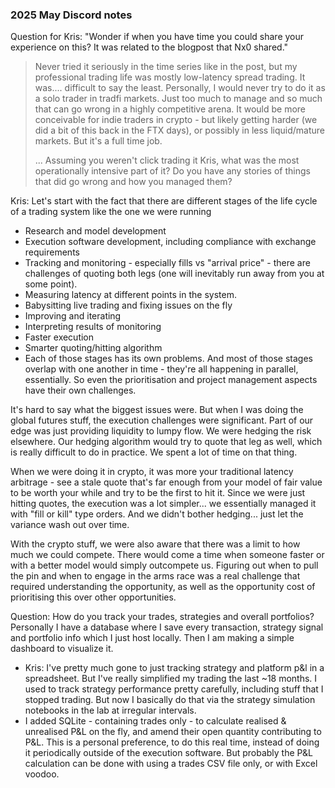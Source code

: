 ### 2025 May Discord notes

Question for Kris: "Wonder if when you have time you could share your experience on this? It was related to the blogpost that Nx0 shared."

> Never tried it seriously in the time series like in the post, but my professional trading life was mostly low-latency spread trading. It was.... difficult to say the least. Personally, I would never try to do it as a solo trader in tradfi markets. Just too much to manage and so much that can go wrong in a highly competitive arena. It would be more conceivable for indie traders in crypto - but likely getting harder (we did a bit of this back in the FTX days), or possibly in less liquid/mature markets. But it's a full time job.
>
> ... Assuming you weren't click trading it Kris, what was the most operationally intensive part of it? Do you have any stories of things that did go wrong and how you managed them?

Kris: Let's start with the fact that there are different stages of the life cycle of a trading system like the one we were running
- Research and model development
- Execution software development, including compliance with exchange requirements
- Tracking and monitoring - especially fills vs "arrival price" - there are challenges of quoting both legs (one will inevitably run away from you at some point).
- Measuring latency at different points in the system.
- Babysitting live trading and fixing issues on the fly
- Improving and iterating 
- Interpreting results of monitoring 
- Faster execution
- Smarter quoting/hitting algorithm
- Each of those stages has its own problems. And most of those stages overlap with one another in time - they're all happening in parallel, essentially. So even the prioritisation and project management aspects have their own challenges. 

It's hard to say what the biggest issues were. But when I was doing the global futures stuff, the execution challenges were significant. Part of our edge was just providing liquidity to lumpy flow. We were hedging the risk elsewhere. Our hedging algorithm would try to quote that leg as well, which is really difficult to do in practice. We spent a lot of time on that thing. 

When we were doing it in crypto, it was more your traditional latency arbitrage - see a stale quote that's far enough from your model of fair value to be worth your while and try to be the first to hit it. Since we were just hitting quotes, the execution was a lot simpler... we essentially managed it with "fill or kill" type orders. And we didn't bother hedging... just let the variance wash out over time. 

With the crypto stuff, we were also aware that there was a limit to how much we could compete. There would come a time when someone faster or with a better model would simply outcompete us. Figuring out when to pull the pin and when to engage in the arms race was a real challenge that required understanding the opportunity, as well as the opportunity cost of prioritising this over other opportunities.

Question: How do you track your trades, strategies and overall portfolios? Personally I have a database where I save every transaction, strategy signal and portfolio info which I just host locally. Then I am making a simple dashboard to visualize it.
- Kris: I've pretty much gone to just tracking strategy and platform p&l in a spreadsheet. But I've really simplified my trading the last ~18 months. I used to track strategy performance pretty carefully, including stuff that I stopped trading. But now I basically do that via the strategy simulation notebooks in the lab at irregular intervals.
- I added SQLite - containing trades only - to calculate realised & unrealised P&L on the fly, and amend their open quantity contributing to P&L. This is a personal preference, to do this real time, instead of doing it periodically outside of the execution software. But probably the P&L calculation can be done with using a trades CSV file only, or with Excel voodoo.
